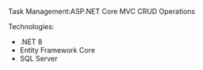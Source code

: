 Task Management:ASP.NET Core MVC CRUD Operations

Technologies:
- .NET 8 
- Entity Framework Core
- SQL Server